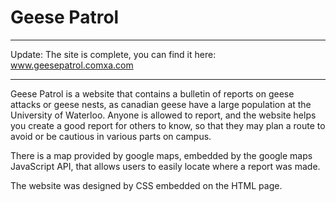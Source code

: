 # Geese Patrol
--------------

Update: The site is complete, you can find it here: www.geesepatrol.comxa.com

--------------

Geese Patrol is a website that contains a bulletin of reports on geese attacks or geese nests, as canadian geese have a large population at the University of Waterloo. Anyone is allowed to report, and the website helps you create a good report for others to know, so that they may plan a route to avoid or be cautious in various parts on campus.

There is a map provided by google maps, embedded by the google maps JavaScript API, that allows users to easily locate where a report was made.

The website was designed by CSS embedded on the HTML page.
